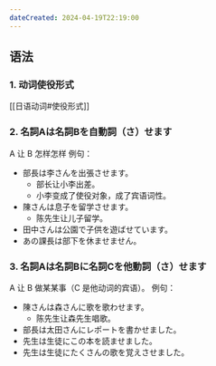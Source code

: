 ```yaml
---
dateCreated: 2024-04-19T22:19:00
---
```

## 语法
### 1. 动词使役形式
[[日语动词#使役形式]]
### 2. 名詞Aは名詞Bを自動詞（さ）せます
A 让 B 怎样怎样
例句：
- 部長は李さんを出張させます。
	- 部长让小李出差。
	- 小李变成了使役对象，成了宾语词性。
- 陳さんは息子を留学させます。
	- 陈先生让儿子留学。
- 田中さんは公園で子供を遊ばせています。
- あの課長は部下を休ませません。
### 3. 名詞Aは名詞Bに名詞Cを他動詞（さ）せます
A 让 B 做某某事（C 是他动词的宾语）。
例句：
- 陳さんは森さんに歌を歌わせます。
	- 陈先生让森先生唱歌。
- 部長は太田さんにレポートを書かせました。
- 先生は生徒にこの本を読ませました。
- 先生は生徒にたくさんの歌を覚えさせました。